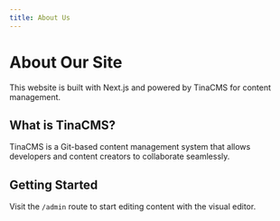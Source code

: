 ```yaml
---
title: About Us
---
```


# About Our Site

This website is built with Next.js and powered by TinaCMS for content management.

## What is TinaCMS?

TinaCMS is a Git-based content management system that allows developers and content creators to collaborate seamlessly.

## Getting Started

Visit the `/admin` route to start editing content with the visual editor.